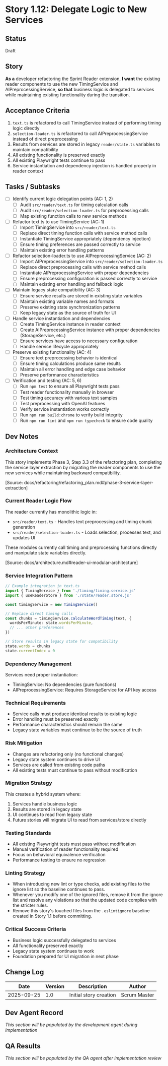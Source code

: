 # Story 1.12: Delegate Logic to New Services

## Status
Draft

## Story
**As a** developer refactoring the Sprint Reader extension,
**I want** the existing reader components to use the new TimingService and AIPreprocessingService,
**so that** business logic is delegated to services while maintaining existing functionality during the transition.

## Acceptance Criteria
1. `text.ts` is refactored to call TimingService instead of performing timing logic directly
2. `selection-loader.ts` is refactored to call AIPreprocessingService instead of direct preprocessing
3. Results from services are stored in legacy `reader/state.ts` variables to maintain compatibility
4. All existing functionality is preserved exactly
5. All existing Playwright tests continue to pass
6. Service instantiation and dependency injection is handled properly in reader context

## Tasks / Subtasks
- [ ] Identify current logic delegation points (AC: 1, 2)
  - [ ] Audit `src/reader/text.ts` for timing calculation calls
  - [ ] Audit `src/reader/selection-loader.ts` for preprocessing calls
  - [ ] Map existing function calls to new service methods
- [ ] Refactor text.ts to use TimingService (AC: 1)
  - [ ] Import TimingService into `src/reader/text.ts`
  - [ ] Replace direct timing function calls with service method calls
  - [ ] Instantiate TimingService appropriately (dependency injection)
  - [ ] Ensure timing preferences are passed correctly to service
  - [ ] Maintain existing error handling patterns
- [ ] Refactor selection-loader.ts to use AIPreprocessingService (AC: 2)
  - [ ] Import AIPreprocessingService into `src/reader/selection-loader.ts`
  - [ ] Replace direct preprocessing calls with service method calls
  - [ ] Instantiate AIPreprocessingService with proper dependencies
  - [ ] Ensure preprocessing configuration is passed correctly to service
  - [ ] Maintain existing error handling and fallback logic
- [ ] Maintain legacy state compatibility (AC: 3)
  - [ ] Ensure service results are stored in existing state variables
  - [ ] Maintain existing variable names and formats
  - [ ] Preserve existing state synchronization patterns
  - [ ] Keep legacy state as the source of truth for UI
- [ ] Handle service instantiation and dependencies
  - [ ] Create TimingService instance in reader context
  - [ ] Create AIPreprocessingService instance with proper dependencies (StorageService, etc.)
  - [ ] Ensure services have access to necessary configuration
  - [ ] Handle service lifecycle appropriately
- [ ] Preserve existing functionality (AC: 4)
  - [ ] Ensure text preprocessing behavior is identical
  - [ ] Ensure timing calculations produce same results
  - [ ] Maintain all error handling and edge case behavior
  - [ ] Preserve performance characteristics
- [ ] Verification and testing (AC: 5, 6)
  - [ ] Run `npm test` to ensure all Playwright tests pass
  - [ ] Test reader functionality manually in browser
  - [ ] Test timing accuracy with various text samples
  - [ ] Test preprocessing with OpenAI features
  - [ ] Verify service instantiation works correctly
  - [ ] Run `npm run build:chrome` to verify build integrity
  - [ ] Run `npm run lint` and `npm run typecheck` to ensure code quality

## Dev Notes

### Architecture Context
This story implements Phase 3, Step 3.3 of the refactoring plan, completing the service layer extraction by migrating the reader components to use the new services while maintaining backward compatibility.

[Source: docs/refactoring/refactoring_plan.md#phase-3-service-layer-extraction]

### Current Reader Logic Flow
The reader currently has monolithic logic in:
- `src/reader/text.ts` - Handles text preprocessing and timing chunk generation
- `src/reader/selection-loader.ts` - Loads selection, processes text, and updates UI

These modules currently call timing and preprocessing functions directly and manipulate state variables directly.

[Source: docs/architecture.md#reader-ui-modular-architecture]

### Service Integration Pattern
```typescript
// Example integration in text.ts
import { TimingService } from './timing/timing.service.js'
import { useReaderStore } from './state/reader.store.js'

const timingService = new TimingService()

// Replace direct timing calls
const chunks = timingService.calculateWordTiming(text, {
  wordsPerMinute: state.wordsPerMinute,
  // ... other preferences
})

// Store results in legacy state for compatibility
state.words = chunks
state.currentIndex = 0
```

### Dependency Management
Services need proper instantiation:
- TimingService: No dependencies (pure functions)
- AIPreprocessingService: Requires StorageService for API key access

### Technical Requirements
- Service calls must produce identical results to existing logic
- Error handling must be preserved exactly
- Performance characteristics should remain the same
- Legacy state variables must continue to be the source of truth

### Risk Mitigation
- Changes are refactoring only (no functional changes)
- Legacy state system continues to drive UI
- Services are called from existing code paths
- All existing tests must continue to pass without modification

### Migration Strategy
This creates a hybrid system where:
1. Services handle business logic
2. Results are stored in legacy state
3. UI continues to read from legacy state
4. Future stories will migrate UI to read from services/store directly

### Testing Standards
- All existing Playwright tests must pass without modification
- Manual verification of reader functionality required
- Focus on behavioral equivalence verification
- Performance testing to ensure no regression

### Linting Strategy
- When introducing new lint or type checks, add existing files to the ignore list so the baseline continues to pass.
- Whenever you modify one of the ignored files, remove it from the ignore list and resolve any violations so that the updated code complies with the stricter rules.
- Remove this story's touched files from the `.eslintignore` baseline created in Story 1.1 before committing.


### Critical Success Criteria
- Business logic successfully delegated to services
- All functionality preserved exactly
- Legacy state system continues to work
- Foundation prepared for UI migration in next phase

## Change Log
| Date | Version | Description | Author |
|------|---------|-------------|--------|
| 2025-09-25 | 1.0 | Initial story creation | Scrum Master |

## Dev Agent Record
*This section will be populated by the development agent during implementation*

## QA Results
*This section will be populated by the QA agent after implementation review*